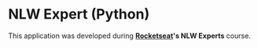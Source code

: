 # NLW Expert (Python)

This application was developed during **[Rocketseat](https://www.rocketseat.com.br/)'s NLW Experts** course.
